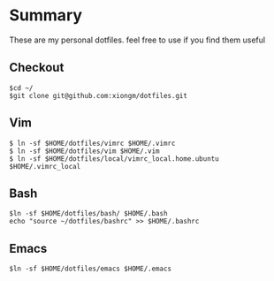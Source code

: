 Summary
===========

These are my personal dotfiles. feel free to use if you find them useful

Checkout
-----------
```console
$cd ~/
$git clone git@github.com:xiongm/dotfiles.git
```

Vim
-----------
```console
$ ln -sf $HOME/dotfiles/vimrc $HOME/.vimrc
$ ln -sf $HOME/dotfiles/vim $HOME/.vim
$ ln -sf $HOME/dotfiles/local/vimrc_local.home.ubuntu $HOME/.vimrc_local
```

Bash
-----------
```console
$ln -sf $HOME/dotfiles/bash/ $HOME/.bash
echo "source ~/dotfiles/bashrc" >> $HOME/.bashrc
```

Emacs
-----------
```console
$ln -sf $HOME/dotfiles/emacs $HOME/.emacs
```

